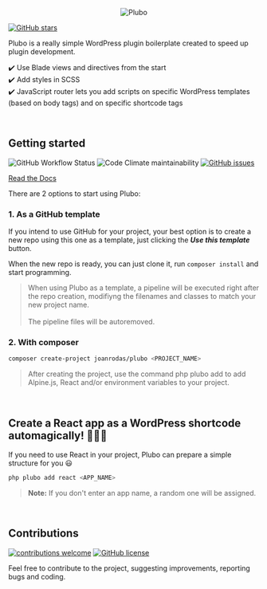<p align="center">
  <img src='https://github.com/joanrodas/plubo-docs/blob/main/src/.vuepress/public/images/plubo-banner.png?raw=true' alt='Plubo' />
</p>

[![GitHub stars](https://img.shields.io/github/stars/joanrodas/plubo?style=for-the-badge)](https://github.com/joanrodas/plubo/stargazers)


Plubo is a really simple WordPress plugin boilerplate created to speed up plugin development.


✔️  Use Blade views and directives from the start\
✔️  Add styles in SCSS\
✔️  JavaScript router lets you add scripts on specific WordPress templates (based on body tags) and on specific shortcode tags


<br/>

## Getting started
![GitHub Workflow Status](https://img.shields.io/github/workflow/status/joanrodas/plubo/On%20Template?label=build&style=for-the-badge)
![Code Climate maintainability](https://img.shields.io/codeclimate/maintainability-percentage/joanrodas/plubo?style=for-the-badge)
[![GitHub issues](https://img.shields.io/github/issues/joanrodas/plubo?style=for-the-badge)](https://github.com/joanrodas/plubo/issues)

[Read the Docs](https://www.plubo.dev/docs/)

There are 2 options to start using Plubo:

### 1. As a GitHub template

If you intend to use GitHub for your project, your best option is to create a new repo using this one as a template, just clicking the ***Use this template*** button.

When the new repo is ready, you can just clone it, run ``composer install`` and start programming.

> When using Plubo as a template, a pipeline will be executed right after the repo creation, modifiyng the filenames and classes to match your new project name.<br><br> The pipeline files will be autoremoved.

### 2. With composer

```bash
composer create-project joanrodas/plubo <PROJECT_NAME>
```

> After creating the project, use the command php plubo add to add Alpine.js, React and/or environment variables to your project.

<br/>


## Create a React app as a WordPress shortcode automagically! :rocket::rocket::rocket:

If you need to use React in your project, Plubo can prepare a simple structure for you :smiley:

```bash
php plubo add react <APP_NAME>
```

> **Note:** If you don't enter an app name, a random one will be assigned.

<br/>

## Contributions
[![contributions welcome](https://img.shields.io/badge/contributions-welcome-brightgreen.svg?style=for-the-badge)](https://github.com/joanrodas/plubo/issues)
[![GitHub license](https://img.shields.io/github/license/joanrodas/plubo?style=for-the-badge)](https://github.com/joanrodas/plubo/blob/main/LICENSE)


Feel free to contribute to the project, suggesting improvements, reporting bugs and coding.